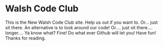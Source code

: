 # Walsh Code Club
This is the New Walsh Code Club site.
Help us out if you want to.
Or... just sit there.
An alternative is to look around our code!
Or.... just sit there.... longer....
Ya know what? Fine! Do what ever Github will let you! Have fun! Thanks for reading.
